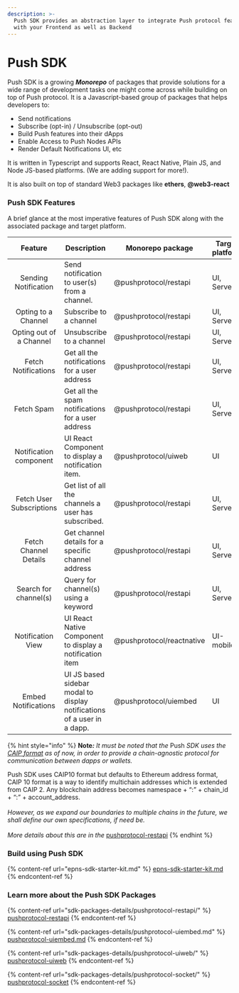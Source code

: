 ```yaml
---
description: >-
  Push SDK provides an abstraction layer to integrate Push protocol features
  with your Frontend as well as Backend
---
```


# Push SDK

Push SDK is a growing _**Monorepo**_ of packages that provide solutions for a wide range of development tasks one might come across while building on top of Push protocol. It is a Javascript-based group of packages that helps developers to:

* Send notifications
* Subscribe (opt-in) / Unsubscribe (opt-out)
* Build Push features into their dApps
* Enable Access to Push Nodes APIs
* Render Default Notifications UI, etc

It is written in Typescript and supports React, React Native, Plain JS, and Node JS-based platforms. (We are adding support for more!).&#x20;

It is also built on top of standard Web3 packages like **ethers**, **@web3-react**

### Push SDK Features

A brief glance at the most imperative features of Push SDK along with the associated package and target platform.

<table><thead><tr><th align="center">Feature</th><th>Description</th><th width="246">Monorepo package</th><th>Target platform</th></tr></thead><tbody><tr><td align="center">Sending Notification</td><td>Send notification to user(s) from a channel.</td><td>@pushprotocol/restapi</td><td>UI, Server</td></tr><tr><td align="center">Opting to a Channel</td><td>Subscribe to a channel</td><td>@pushprotocol/restapi</td><td>UI, Server</td></tr><tr><td align="center">Opting out of a Channel</td><td>Unsubscribe to a channel</td><td>@pushprotocol/restapi</td><td>UI, Server</td></tr><tr><td align="center">Fetch Notifications</td><td>Get all the notifications for a user address</td><td>@pushprotocol/restapi</td><td>UI, Server</td></tr><tr><td align="center">Fetch Spam</td><td>Get all the spam notifications for a user address</td><td>@pushprotocol/restapi</td><td>UI, Server</td></tr><tr><td align="center">Notification component</td><td>UI React Component to display a notification item.</td><td>@pushprotocol/uiweb</td><td>UI</td></tr><tr><td align="center">Fetch User Subscriptions</td><td>Get list of all the channels a user has subscribed.</td><td>@pushprotocol/restapi</td><td>UI, Server</td></tr><tr><td align="center">Fetch Channel Details</td><td>Get channel details for a specific channel address</td><td>@pushprotocol/restapi</td><td>UI, Server</td></tr><tr><td align="center">Search for channel(s)</td><td>Query for channel(s) using a keyword</td><td>@pushprotocol/restapi</td><td>UI, Server</td></tr><tr><td align="center">Notification View</td><td>UI React Native Component to display a notification item</td><td>@pushprotocol/reactnative</td><td>UI-mobile</td></tr><tr><td align="center">Embed Notifications</td><td>UI JS based sidebar modal to display notifications of a user in a dapp.</td><td>@pushprotocol/uiembed</td><td>UI</td></tr></tbody></table>

{% hint style="info" %}
**Note**_**:** It must be noted that the_ Push _SDK uses the_ [_CAIP format_](https://github.com/ChainAgnostic/CAIPs/blob/master/CAIPs/caip-10.md) _as of now, in order to provide a chain-agnostic protocol for communication between dapps or wallets._&#x20;

Push SDK uses CAIP10 format but defaults to Ethereum address format, CAIP 10 format is a way to identify multichain addresses which is extended from CAIP 2. Any blockchain address becomes namespace + “:” + chain\_id + “:” + account\_address.\
\
_However, as we expand our boundaries to multiple chains in the future, we shall define our own specifications, if need be._\
\
_More details about this are in the_ [pushprotocol-restapi](sdk-packages-details/pushprotocol-restapi/ "mention")
{% endhint %}

### Build using Push SDK

{% content-ref url="epns-sdk-starter-kit.md" %}
[epns-sdk-starter-kit.md](epns-sdk-starter-kit.md)
{% endcontent-ref %}

### Learn more about the Push SDK Packages

{% content-ref url="sdk-packages-details/pushprotocol-restapi/" %}
[pushprotocol-restapi](sdk-packages-details/pushprotocol-restapi/)
{% endcontent-ref %}

{% content-ref url="sdk-packages-details/pushprotocol-uiembed.md" %}
[pushprotocol-uiembed.md](sdk-packages-details/pushprotocol-uiembed.md)
{% endcontent-ref %}

{% content-ref url="sdk-packages-details/pushprotocol-uiweb/" %}
[pushprotocol-uiweb](sdk-packages-details/pushprotocol-uiweb/)
{% endcontent-ref %}

{% content-ref url="sdk-packages-details/pushprotocol-socket/" %}
[pushprotocol-socket](sdk-packages-details/pushprotocol-socket/)
{% endcontent-ref %}
